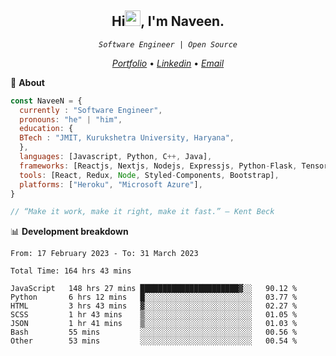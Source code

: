 <h2 align="center">Hi<img src="https://media.giphy.com/media/hvRJCLFzcasrR4ia7z/giphy.gif" width="25px" height="25px">, I'm Naveen.
</h2>


<p align="center"><code><em>Software Engineer | Open Source</em></code></p>


<p align="center">
  <a href="https://naveen8801.github.io/portfolio/"><em>Portfolio</em></a> •
  <a href="https://www.linkedin.com/in/naveen-kumar-6777881ab/"><em>Linkedin</em></a> •
<!--   <a href="https://twitter.com/naveen_8801"><em>Twitter</em></a> • -->
  <a href="mailto:naveensharma10d@gmail.com"><em>Email</em></a>
</p>

👋 **About**

```javascript
const NaveeN = {
  currently : "Software Engineer",
  pronouns: "he" | "him",
  education: {
  BTech : "JMIT, Kurukshetra University, Haryana",
  },
  languages: [Javascript, Python, C++, Java],
  frameworks: [Reactjs, Nextjs, Nodejs, Expressjs, Python-Flask, Tensorflow],
  tools: [React, Redux, Node, Styled-Components, Bootstrap],
  platforms: ["Heroku", "Microsoft Azure"],
}

// “Make it work, make it right, make it fast.” – Kent Beck

```


📊 **Development breakdown**

<!--START_SECTION:stats-->

```text
From: 17 February 2023 - To: 31 March 2023

Total Time: 164 hrs 43 mins

JavaScript   148 hrs 27 mins ██████████████████████▓░░   90.12 %
Python       6 hrs 12 mins   █░░░░░░░░░░░░░░░░░░░░░░░░   03.77 %
HTML         3 hrs 43 mins   ▓░░░░░░░░░░░░░░░░░░░░░░░░   02.27 %
SCSS         1 hr 43 mins    ▒░░░░░░░░░░░░░░░░░░░░░░░░   01.05 %
JSON         1 hr 41 mins    ▒░░░░░░░░░░░░░░░░░░░░░░░░   01.03 %
Bash         55 mins         ░░░░░░░░░░░░░░░░░░░░░░░░░   00.56 %
Other        53 mins         ░░░░░░░░░░░░░░░░░░░░░░░░░   00.54 %
```

<!--END_SECTION:stats-->


